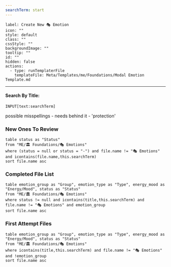 ```yaml
---
searchTerm: start
---
```


```meta-bind-button
label: Create New 🎭 Emotion
icon: ""
style: default
class: ""
cssStyle: ""
backgroundImage: ""
tooltip: ""
id: ""
hidden: false
actions:
  - type: runTemplaterFile
    templateFile: Meta/Templates/me/Foundations/Modal Emotion Template.md

```

---
#### Search By Title:
`INPUT[text:searchTerm]`

possible misspellings - needs behind it - 'protection'

### New Ones To Review
```dataview
table status as "Status"
from "ME/🏛️ Foundations/🎭 Emotions"
where (status = null or status = "-") and file.name != "🎭 Emotions" and icontains(file.name,this.searchTerm)
sort file.name asc 
```

### Completed File List
```dataview
table emotion_group as "Group", emotion_type as "Type", energy_mood as "Energy/Mood", status as "Status"
from "ME/🏛️ Foundations/🎭 Emotions"
where status != null and icontains(title,this.searchTerm) and file.name != "🎭 Emotions" and emotion_group
sort file.name asc 

```
### First Attempt Files
```dataview
table emotion_group as "Group", emotion_type as "Type", energy_mood as "Energy/Mood", status as "Status"
from "ME/🏛️ Foundations/🎭 Emotions"
where icontains(title,this.searchTerm) and file.name != "🎭 Emotions" and !emotion_group
sort file.name asc 
```
